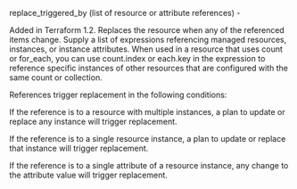 replace_triggered_by (list of resource or attribute references) -

Added in Terraform 1.2. Replaces the resource when any of the referenced items change. 
Supply a list of expressions referencing managed resources, instances, or instance attributes. 
When used in a resource that uses count or for_each, you can use count.index or each.key in
the expression to reference specific instances of other resources that are configured with the 
same count or collection.

References trigger replacement in the following conditions:

If the reference is to a resource with multiple instances, 
a plan to update or replace any instance will trigger replacement.

If the reference is to a single resource instance,
a plan to update or replace that instance will trigger replacement.

If the reference is to a single attribute of a resource instance,
any change to the attribute value will trigger replacement.
